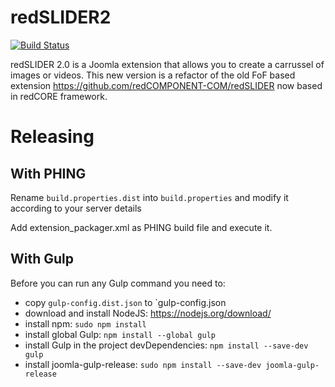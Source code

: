 redSLIDER2
==========

[![Build Status](https://magnum.travis-ci.com/redCOMPONENT-COM/redSLIDER2.svg?token=vxVVpxnq2ZPuMp3yebRz)](https://magnum.travis-ci.com/redCOMPONENT-COM/redSLIDER2)

redSLIDER 2.0 is a Joomla extension that allows you to create a carrussel of images or videos. This new version is a refactor of the old FoF based extension https://github.com/redCOMPONENT-COM/redSLIDER now based in redCORE framework.

# Releasing

## With PHING

Rename `build.properties.dist` into `build.properties` and modify it according to your server details

Add extension_packager.xml as PHING build file and execute it.

## With Gulp

Before you can run any Gulp command you need to:

- copy `gulp-config.dist.json` to `gulp-config.json
- download and install NodeJS: https://nodejs.org/download/
- install npm: `sudo npm install`
- install global Gulp: `npm install --global gulp`
- install Gulp in the project devDependencies: `npm install --save-dev gulp`
- install joomla-gulp-release: `sudo npm install --save-dev joomla-gulp-release`